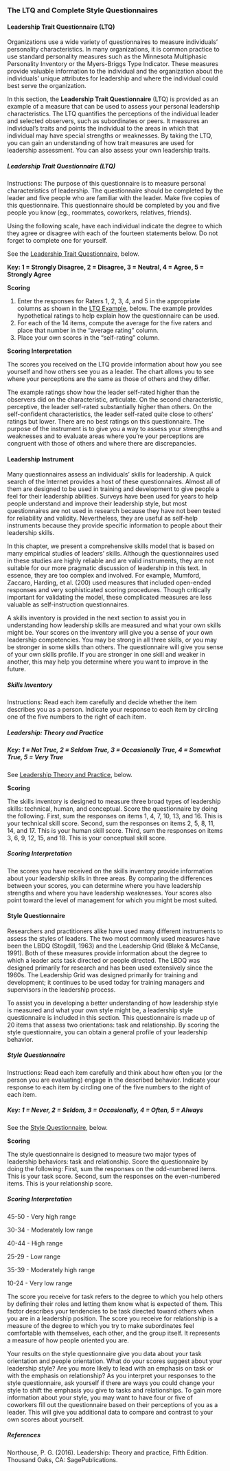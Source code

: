 ### **The LTQ and Complete Style Questionnaires**

#### **Leadership Trait Questionnaire \(LTQ\)**

Organizations use a wide variety of questionnaires to measure individuals’ personality characteristics. In many organizations, it is common practice to use standard personality measures such as the Minnesota Multiphasic Personality Inventory or the Myers-Briggs Type Indicator. These measures provide valuable information to the individual and the organization about the individuals’ unique attributes for leadership and where the individual could best serve the organization.

In this section, the **Leadership Trait Questionnaire** \(LTQ\) is provided as an example of a measure that can be used to assess your personal leadership characteristics. The LTQ quantifies the perceptions of the individual leader and selected observers, such as subordinates or peers. It measures an individual’s traits and points the individual to the areas in which that individual may have special strengths or weaknesses. By taking the LTQ, you can gain an understanding of how trait measures are used for leadership assessment. You can also assess your own leadership traits.

##### **Leadership Trait Questionnaire \(LTQ\)**

Instructions: The purpose of this questionnaire is to measure personal characteristics of leadership. The questionnaire should be completed by the leader and five people who are familiar with the leader. Make five copies of this questionnaire. This questionnaire should be completed by you and five people you know \(eg., roommates, coworkers, relatives, friends\).

Using the following scale, have each individual indicate the degree to which they agree or disagree with each of the fourteen statements below. Do not forget to complete one for yourself.

See the [Leadership Trait Questionnaire](https://create.twu.ca/ldrs500/unit-2-themes-theories-and-concepts/unit-2-questionnaires/#questionnaires), below.

**Key: 1 = Strongly Disagree, 2 = Disagree, 3 = Neutral, 4 = Agree, 5 = Strongly Agree**

**Scoring**

1. Enter the responses for Raters 1, 2, 3, 4, and 5 in the appropriate columns as shown in the [LTQ Example](https://create.twu.ca/ldrs500/unit-2-themes-theories-and-concepts/unit-2-questionnaires/#questionnaires), below. The example provides hypothetical ratings to help explain how the questionnaire can be used.
2. For each of the 14 items, compute the average for the five raters and place that number in the “average rating” column.
3. Place your own scores in the “self-rating” column.

**Scoring Interpretation**

The scores you received on the LTQ provide information about how you see yourself and how others see you as a leader. The chart allows you to see where your perceptions are the same as those of others and they differ.

The example ratings show how the leader self-rated higher than the observers did on the characteristic, articulate. On the second characteristic, perceptive, the leader self-rated substantially higher than others. On the self-confident characteristics, the leader self-rated quite close to others’ ratings but lower. There are no best ratings on this questionnaire. The purpose of the instrument is to give you a way to assess your strengths and weaknesses and to evaluate areas where you’re your perceptions are congruent with those of others and where there are discrepancies.

#### Leadership Instrument

Many questionnaires assess an individuals’ skills for leadership. A quick search of the Internet provides a host of these questionnaires. Almost all of them are designed to be used in training and development to give people a feel for their leadership abilities. Surveys have been used for years to help people understand and improve their leadership style, but most questionnaires are not used in research because they have not been tested for reliability and validity. Nevertheless, they are useful as self-help instruments because they provide specific information to people about their leadership skills.

In this chapter, we present a comprehensive skills model that is based on many empirical studies of leaders’ skills. Although the questionnaires used in these studies are highly reliable and are valid instruments, they are not suitable for our more pragmatic discussion of leadership in this text. In essence, they are too complex and involved. For example, Mumford, Zaccaro, Harding, et al. \(200\) used measures that included open-ended responses and very sophisticated scoring procedures. Though critically important for validating the model, these complicated measures are less valuable as self-instruction questionnaires.

A skills inventory is provided in the next section to assist you in understanding how leadership skills are measured and what your own skills might be. Your scores on the inventory will give you a sense of your own leadership competencies. You may be strong in all three skills, or you may be stronger in some skills than others. The questionnaire will give you sense of your own skills profile. If you are stronger in one skill and weaker in another, this may help you determine where you want to improve in the future.

##### **Skills Inventory**

Instructions: Read each item carefully and decide whether the item describes you as a person. Indicate your response to each item by circling one of the five numbers to the right of each item.

##### **Leadership: Theory and Practice**

##### **Key: 1 = Not True, 2 = Seldom True, 3 = Occasionally True, 4 = Somewhat True, 5 = Very True**

See [Leadership Theory and Practice](https://create.twu.ca/ldrs500/unit-2-themes-theories-and-concepts/unit-2-questionnaires/#questionnaires), below.

**Scoring**

The skills inventory is designed to measure three broad types of leadership skills: technical, human, and conceptual. Score the questionnaire by doing the following. First, sum the responses on items 1, 4, 7, 10, 13, and 16. This is your technical skill score. Second, sum the responses on items 2, 5, 8, 11, 14, and 17. This is your human skill score. Third, sum the responses on items 3, 6, 9, 12, 15, and 18. This is your conceptual skill score.

##### **Scoring Interpretation**

The scores you have received on the skills inventory provide information about your leadership skills in three areas. By comparing the differences between your scores, you can determine where you have leadership strengths and where you have leadership weaknesses. Your scores also point toward the level of management for which you might be most suited.

#### **Style Questionnaire**

Researchers and practitioners alike have used many different instruments to assess the styles of leaders. The two most commonly used measures have been the LBDQ \(Stogdill, 1963\) and the Leadership Grid \(Blake & McCanse, 1991\). Both of these measures provide information about the degree to which a leader acts task directed or people directed. The LBDQ was designed primarily for research and has been used extensively since the 1960s. The Leadership Grid was designed primarily for training and development; it continues to be used today for training managers and supervisors in the leadership process.

To assist you in developing a better understanding of how leadership style is measured and what your own style might be, a leadership style questionnaire is included in this section. This questionnaire is made up of 20 items that assess two orientations: task and relationship. By scoring the style questionnaire, you can obtain a general profile of your leadership behavior.

##### **Style Questionnaire**

Instructions: Read each item carefully and think about how often you \(or the person you are evaluating\) engage in the described behavior. Indicate your response to each item by circling one of the five numbers to the right of each item.

##### **Key: 1 = Never, 2 = Seldom, 3 = Occasionally, 4 = Often, 5 = Always**

See the [Style Questionnaire](https://create.twu.ca/ldrs500/unit-2-themes-theories-and-concepts/unit-2-questionnaires/#questionnaires), below.

**Scoring**

The style questionnaire is designed to measure two major types of leadership behaviors: task and relationship. Score the questionnaire by doing the following: First, sum the responses on the odd-numbered items. This is your task score. Second, sum the responses on the even-numbered items. This is your relationship score.

##### **Scoring Interpretation**

45-50 - Very high range

30-34 - Moderately low range

40-44 - High range

25-29 - Low range

35-39 - Moderately high range

10-24 - Very low range

The score you receive for task refers to the degree to which you help others by defining their roles and letting them know what is expected of them. This factor describes your tendencies to be task directed toward others when you are in a leadership position. The score you receive for relationship is a measure of the degree to which you try to make subordinates feel comfortable with themselves, each other, and the group itself. It represents a measure of how people oriented you are.

Your results on the style questionnaire give you data about your task orientation and people orientation. What do your scores suggest about your leadership style? Are you more likely to lead with an emphasis on task or with the emphasis on relationship? As you interpret your responses to the style questionnaire, ask yourself if there are ways you could change your style to shift the emphasis you give to tasks and relationships. To gain more information about your style, you may want to have four or five of coworkers fill out the questionnaire based on their perceptions of you as a leader. This will give you additional data to compare and contrast to your own scores about yourself.

##### **References**

Northouse, P. G. \(2016\). Leadership: Theory and practice, Fifth Edition. Thousand Oaks, CA: SagePublications.

